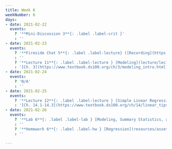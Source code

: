 ```yaml
---
title: Week 6
weekNumber: 6
days:
- date: 2021-02-22
  events:
    ? '**Mini-Discussion 3**{: .label .label-crit }'
    : ''
- date: 2021-02-23
  events:
    ? '**Fireside Chat 5**{: .label .label-lecture} ([Recording](https://youtu.be/nTS4-2NbHw8))'
    : ''
    ? '**Lecture 11**{: .label .label-lecture } [Modeling](lecture/lec11)'
    : '[Ch. 3](https://www.textbook.ds100.org/ch/3/modeling_intro.html)'
- date: 2021-02-24
  events:
    ? 'N/A'
    : ''
- date: 2021-02-25
  events:
    ? '**Lecture 12**{: .label .label-lecture } [Simple Linear Regression](lecture/lec12)'
    : '[Ch. 14.1-14.3](https://www.textbook.ds100.org/ch/14/linear_tips.html)'
- date: 2021-02-26
  events:
    ? '**Lab 6**{: .label .label-lab } [Modeling, Summary Statistics, and Loss Functions](https://data100.datahub.berkeley.edu/hub/user-redirect/git-pull?repo=https%3A%2F%2Fgithub.com%2FDS-100%2Fsp21&urlpath=tree%2Fsp21%2Flab%2Flab06&branch=main) (due Mar 4)'
    : ''
    ? '**Homework 6**{: .label .label-hw } [Regression](resources/assets/hw/hw6.pdf) (due Mar 11)'
    : ''

---
```

